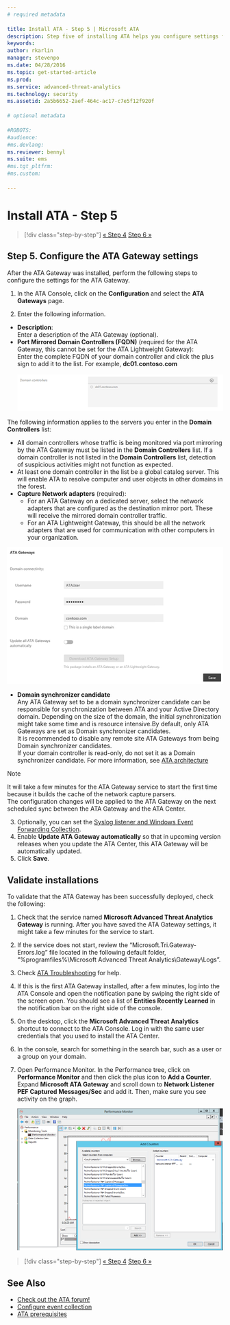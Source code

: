 ```yaml
---
# required metadata

title: Install ATA - Step 5 | Microsoft ATA
description: Step five of installing ATA helps you configure settings for your ATA Gateway.
keywords:
author: rkarlin
manager: stevenpo
ms.date: 04/28/2016
ms.topic: get-started-article
ms.prod:
ms.service: advanced-threat-analytics
ms.technology: security
ms.assetid: 2a5b6652-2aef-464c-ac17-c7e5f12f920f

# optional metadata

#ROBOTS:
#audience:
#ms.devlang:
ms.reviewer: bennyl
ms.suite: ems
#ms.tgt_pltfrm:
#ms.custom:

---
```


# Install ATA - Step 5

>[!div class="step-by-step"]
[« Step 4](install-ata-step4.md)
[Step 6 »](install-ata-step6.md)


## Step 5. Configure the ATA Gateway settings
After the ATA Gateway was installed, perform the following steps to configure the settings for the ATA Gateway.

1.  In the ATA Console, click on the **Configuration** and select the **ATA Gateways** page.

2.  Enter the following information.

  - **Description**: <br>Enter a description of the ATA Gateway (optional).
  - **Port Mirrored Domain Controllers (FQDN)** (required for the ATA Gateway, this cannot be set for the ATA Lightweight Gateway): <br>Enter the complete FQDN of your domain controller and click the plus sign to add it to the list. For example,  **dc01.contoso.com**<br /><br />![Example FDQN image](media/ATAGWDomainController.png)

The following information applies to the servers you enter in the **Domain Controllers** list:

- All domain controllers whose traffic is being monitored via port mirroring by the ATA Gateway must be listed in the **Domain Controllers** list. If a domain controller is not listed in the **Domain Controllers** list, detection of suspicious activities might not function as expected.
- At least one domain controller in the list be a global catalog server. This will enable ATA to resolve computer and user objects in other domains in the forest.
- **Capture Network adapters** (required):<br>
	 - For an ATA Gateway on a dedicated server, select the network adapters that are configured as the destination mirror port. These will receive the mirrored domain controller traffic.
	 - For an ATA Lightweight Gateway, this should be all the network adapters that are used for communication with other computers in your organization.

![Configure gateway settings image](media/ATA-Config-GW-Settings.jpg)

 - **Domain synchronizer candidate**<br>
Any ATA Gateway set to be a domain synchronizer candidate can be responsible for synchronization between ATA and your Active Directory domain. Depending on the size of the domain, the initial synchronization might take some time and is resource intensive.By default, only ATA Gateways are set as Domain synchronizer candidates. <br>It is recommended to disable any remote site ATA Gateways from being Domain synchronizer candidates.<br>If your domain controller is read-only, do not set it as a Domain synchronizer candidate. For more information, see [ATA architecture](/advanced-threat-analytics/plan-design/ata-architecture#ata-lightweight-gateway-features)

> [!NOTE] 
> It will take a few minutes for the ATA Gateway service to start the first time because it builds the cache of the network capture parsers.<br>
> The configuration changes will be applied to the ATA Gateway on the next scheduled sync between the ATA Gateway and the ATA Center.



	

3. Optionally, you can set the [Syslog listener and Windows Event Forwarding Collection](configure-event-collection.md). 
4. Enable **Update ATA Gateway automatically** so that in upcoming version releases when you update the ATA Center, this ATA Gateway will be automatically updated.
3.  Click **Save**.


## Validate installations
To validate that the ATA Gateway has been successfully deployed, check the following:

1.  Check that the service named **Microsoft Advanced Threat Analytics Gateway** is running. After you have saved the ATA Gateway settings, it might take a few minutes for the service to start.

2.  If the service does not start, review the “Microsoft.Tri.Gateway-Errors.log” file located in the following default folder, “%programfiles%\Microsoft Advanced Threat Analytics\Gateway\Logs”.

3.  Check [ATA Troubleshooting](/advanced-threat-analytics/troubleshoot/troubleshooting-ata-known-errors) for help.

4.  If this is the first ATA Gateway installed, after a few minutes, log into the ATA Console and open the notification pane by swiping the right side of the screen open. You should see a list of **Entities Recently Learned** in the notification bar on the right side of the console.

5.  On the desktop, click the **Microsoft Advanced Threat Analytics** shortcut to connect to the ATA Console. Log in with the same user credentials that you used to install the ATA Center.
6.  In the console, search for something in the search bar, such as a user or a group on your domain.
7.  Open Performance Monitor. In the Performance tree, click on **Performance Monitor** and then click the plus icon to **Add a Counter**. Expand **Microsoft ATA Gateway** and scroll down to **Network Listener PEF Captured Messages/Sec** and add it. Then, make sure you see activity on the graph.

    ![Add performance counters image](media/ATA-performance-monitoring-add-counters.png)


>[!div class="step-by-step"]
[« Step 4](install-ata-step4.md)
[Step 6 »](install-ata-step6.md)

## See Also

- [Check out the ATA forum!](https://social.technet.microsoft.com/Forums/security/home?forum=mata)
- [Configure event collection](configure-event-collection.md)
- [ATA prerequisites](/advanced-threat-analytics/plan-design/ata-prerequisites)

